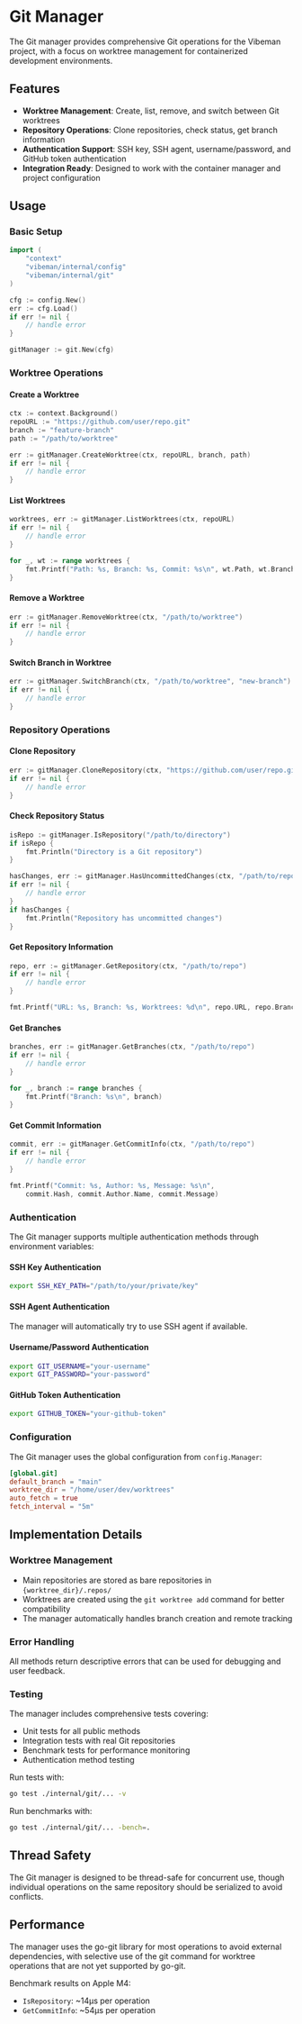 # Git Manager

The Git manager provides comprehensive Git operations for the Vibeman project, with a focus on worktree management for containerized development environments.

## Features

- **Worktree Management**: Create, list, remove, and switch between Git worktrees
- **Repository Operations**: Clone repositories, check status, get branch information
- **Authentication Support**: SSH key, SSH agent, username/password, and GitHub token authentication
- **Integration Ready**: Designed to work with the container manager and project configuration

## Usage

### Basic Setup

```go
import (
    "context"
    "vibeman/internal/config"
    "vibeman/internal/git"
)

cfg := config.New()
err := cfg.Load()
if err != nil {
    // handle error
}

gitManager := git.New(cfg)
```

### Worktree Operations

#### Create a Worktree

```go
ctx := context.Background()
repoURL := "https://github.com/user/repo.git"
branch := "feature-branch"
path := "/path/to/worktree"

err := gitManager.CreateWorktree(ctx, repoURL, branch, path)
if err != nil {
    // handle error
}
```

#### List Worktrees

```go
worktrees, err := gitManager.ListWorktrees(ctx, repoURL)
if err != nil {
    // handle error
}

for _, wt := range worktrees {
    fmt.Printf("Path: %s, Branch: %s, Commit: %s\n", wt.Path, wt.Branch, wt.Commit)
}
```

#### Remove a Worktree

```go
err := gitManager.RemoveWorktree(ctx, "/path/to/worktree")
if err != nil {
    // handle error
}
```

#### Switch Branch in Worktree

```go
err := gitManager.SwitchBranch(ctx, "/path/to/worktree", "new-branch")
if err != nil {
    // handle error
}
```

### Repository Operations

#### Clone Repository

```go
err := gitManager.CloneRepository(ctx, "https://github.com/user/repo.git", "/path/to/clone")
if err != nil {
    // handle error
}
```

#### Check Repository Status

```go
isRepo := gitManager.IsRepository("/path/to/directory")
if isRepo {
    fmt.Println("Directory is a Git repository")
}

hasChanges, err := gitManager.HasUncommittedChanges(ctx, "/path/to/repo")
if err != nil {
    // handle error
}
if hasChanges {
    fmt.Println("Repository has uncommitted changes")
}
```

#### Get Repository Information

```go
repo, err := gitManager.GetRepository(ctx, "/path/to/repo")
if err != nil {
    // handle error
}

fmt.Printf("URL: %s, Branch: %s, Worktrees: %d\n", repo.URL, repo.Branch, len(repo.Worktrees))
```

#### Get Branches

```go
branches, err := gitManager.GetBranches(ctx, "/path/to/repo")
if err != nil {
    // handle error
}

for _, branch := range branches {
    fmt.Printf("Branch: %s\n", branch)
}
```

#### Get Commit Information

```go
commit, err := gitManager.GetCommitInfo(ctx, "/path/to/repo")
if err != nil {
    // handle error
}

fmt.Printf("Commit: %s, Author: %s, Message: %s\n", 
    commit.Hash, commit.Author.Name, commit.Message)
```

### Authentication

The Git manager supports multiple authentication methods through environment variables:

#### SSH Key Authentication

```bash
export SSH_KEY_PATH="/path/to/your/private/key"
```

#### SSH Agent Authentication

The manager will automatically try to use SSH agent if available.

#### Username/Password Authentication

```bash
export GIT_USERNAME="your-username"
export GIT_PASSWORD="your-password"
```

#### GitHub Token Authentication

```bash
export GITHUB_TOKEN="your-github-token"
```

### Configuration

The Git manager uses the global configuration from `config.Manager`:

```toml
[global.git]
default_branch = "main"
worktree_dir = "/home/user/dev/worktrees"
auto_fetch = true
fetch_interval = "5m"
```

## Implementation Details

### Worktree Management

- Main repositories are stored as bare repositories in `{worktree_dir}/.repos/`
- Worktrees are created using the `git worktree add` command for better compatibility
- The manager automatically handles branch creation and remote tracking

### Error Handling

All methods return descriptive errors that can be used for debugging and user feedback.

### Testing

The manager includes comprehensive tests covering:
- Unit tests for all public methods
- Integration tests with real Git repositories
- Benchmark tests for performance monitoring
- Authentication method testing

Run tests with:
```bash
go test ./internal/git/... -v
```

Run benchmarks with:
```bash
go test ./internal/git/... -bench=.
```

## Thread Safety

The Git manager is designed to be thread-safe for concurrent use, though individual operations on the same repository should be serialized to avoid conflicts.

## Performance

The manager uses the go-git library for most operations to avoid external dependencies, with selective use of the git command for worktree operations that are not yet supported by go-git.

Benchmark results on Apple M4:
- `IsRepository`: ~14µs per operation
- `GetCommitInfo`: ~54µs per operation